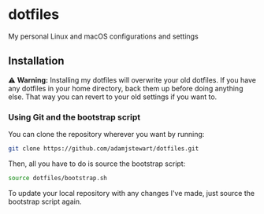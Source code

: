 # dotfiles

My personal Linux and macOS configurations and settings


## Installation

:warning: **Warning:** Installing my dotfiles will overwrite your old dotfiles. If you have any dotfiles in your home directory, back them up before doing anything else. That way you can revert to your old settings if you want to.


### Using Git and the bootstrap script

You can clone the repository wherever you want by running:

```bash
git clone https://github.com/adamjstewart/dotfiles.git
```

Then, all you have to do is source the bootstrap script:

```bash
source dotfiles/bootstrap.sh
```

To update your local repository with any changes I've made, just source the bootstrap script again.